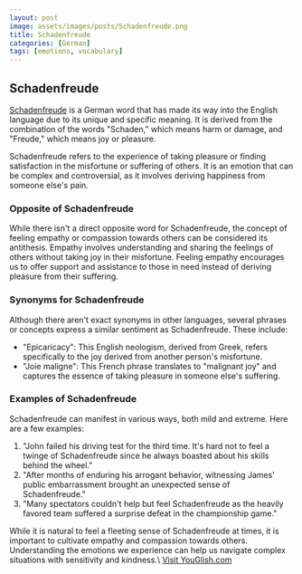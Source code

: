 ```yaml
---
layout: post
image: assets/images/posts/Schadenfreude.png
title: Schadenfreude
categories: [German]
tags: [emotions, vocabulary]
---
```


## Schadenfreude

[Schadenfreude](https://en.wikipedia.org/wiki/Schadenfreude) is a German word that has made its way into the English language due to its unique and specific meaning. It is derived from the combination of the words "Schaden," which means harm or damage, and "Freude," which means joy or pleasure. 

Schadenfreude refers to the experience of taking pleasure or finding satisfaction in the misfortune or suffering of others. It is an emotion that can be complex and controversial, as it involves deriving happiness from someone else's pain. 

### Opposite of Schadenfreude

While there isn't a direct opposite word for Schadenfreude, the concept of feeling empathy or compassion towards others can be considered its antithesis. Empathy involves understanding and sharing the feelings of others without taking joy in their misfortune. Feeling empathy encourages us to offer support and assistance to those in need instead of deriving pleasure from their suffering.

### Synonyms for Schadenfreude

Although there aren't exact synonyms in other languages, several phrases or concepts express a similar sentiment as Schadenfreude. These include:

- "Epicaricacy": This English neologism, derived from Greek, refers specifically to the joy derived from another person's misfortune.
- "Joie maligne": This French phrase translates to "malignant joy" and captures the essence of taking pleasure in someone else's suffering.

### Examples of Schadenfreude

Schadenfreude can manifest in various ways, both mild and extreme. Here are a few examples:

1. "John failed his driving test for the third time. It's hard not to feel a twinge of Schadenfreude since he always boasted about his skills behind the wheel."
2. "After months of enduring his arrogant behavior, witnessing James' public embarrassment brought an unexpected sense of Schadenfreude."
3. "Many spectators couldn't help but feel Schadenfreude as the heavily favored team suffered a surprise defeat in the championship game."

While it is natural to feel a fleeting sense of Schadenfreude at times, it is important to cultivate empathy and compassion towards others. Understanding the emotions we experience can help us navigate complex situations with sensitivity and kindness.\ <a id="yg-widget-0" class="youglish-widget" data-query="Schadenfreude" data-lang="german" data-components="8412" data-auto-start="0" data-bkg-color="theme_light" data-title="How%20to%20pronounce%20Schadenfreude%20in%20German"  rel="nofollow" href="https://youglish.com">Visit YouGlish.com</a><script async src="https://youglish.com/public/emb/widget.js" charset="utf-8"></script>